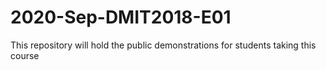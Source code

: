 # 2020-Sep-DMIT2018-E01
This repository will hold the public demonstrations for students taking this course
